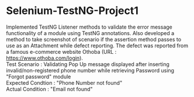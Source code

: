 # Selenium-TestNG-Project1
Implemented TestNG Listener methods to validate the error message functionality of a module using TestNG annotations. 
Also developed a method to take screenshot of scenario if the assertion method passes to use as an Attachment while defect reporting.
The defect was reported from a famous e-commerce website Othoba (URL : https://www.othoba.com/login).<br />
Test Scenario : Validating Pop Up message displayed after inserting invalid/non-registered phone number while retrieving Password using "Forgot password" module <br />
Expected Condtion : "Phone Number not found" <br />
Actual Condition : "Email not found" <br />
